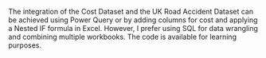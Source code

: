The integration of the Cost Dataset and the UK Road Accident Dataset can be achieved using Power Query or by adding columns for cost and applying a Nested IF formula in Excel. However, I prefer using SQL for data wrangling and combining multiple workbooks. The code is available for learning purposes.
